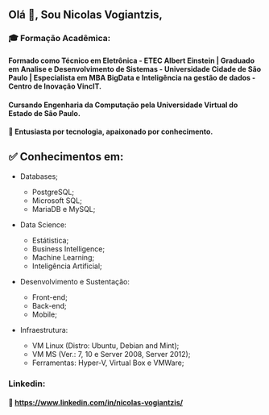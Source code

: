 ## Olá 👋, Sou Nicolas Vogiantzis,

### :mortar_board: Formação Acadêmica:

#### Formado como Técnico em Eletrônica - ETEC Albert Einstein | Graduado em Analise e Desenvolvimento de Sistemas - Universidade Cidade de São Paulo | Especialista em MBA BigData e Inteligência na gestão de dados - Centro de Inovação VincIT.

#### Cursando Engenharia da Computação pela Universidade Virtual do Estado de São Paulo.

#### :triangular_flag_on_post: Entusiasta por tecnologia, apaixonado por conhecimento.
  
## :white_check_mark: Conhecimentos em:
 
 * Databases;
      * PostgreSQL;
      * Microsoft SQL;
      * MariaDB e MySQL; 
  
 * Data Science:
      * Estátistica;
      * Business Intelligence;
      * Machine Learning;
      * Inteligência Artificial;

 * Desenvolvimento e Sustentação:
      * Front-end;
      * Back-end;
      * Mobile;
 
 * Infraestrutura:
      * VM Linux (Distro: Ubuntu, Debian and Mint);
      * VM MS (Ver.: 7, 10 e Server 2008, Server 2012);
      * Ferramentas: Hyper-V, Virtual Box e VMWare;

### Linkedin:
#### :link: https://www.linkedin.com/in/nicolas-vogiantzis/

<!--
**nickvgs/nickvgs** is a ✨ _special_ ✨ repository because its `README.md` (this file) appears on your GitHub profile.

Here are some ideas to get you started:

- 🔭 I’m currently working on ...
- 🌱 I’m currently learning ...
- 👯 I’m looking to collaborate on ...
- 🤔 I’m looking for help with ...
- 💬 Ask me about ...
- 📫 How to reach me: ...
- 😄 Pronouns: ...
- ⚡ Fun fact: ...
-->
